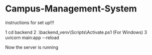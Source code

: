 # Campus-Management-System


instructions for set up!!!

1 cd backend
2 .\backend_venv\Scripts\Activate.ps1 (For Windows)
3 uvicorn main:app --reload

Now the server is running

